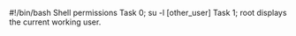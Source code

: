 #!/bin/bash
Shell permissions
Task 0; su -l [other_user]
Task 1; root displays the current working user. 
